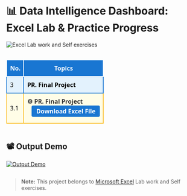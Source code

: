 # 📊 Data Intelligence Dashboard: Excel Lab & Practice Progress

<img src="https://img.shields.io/badge/Lab%20work%20and%20Self%20exercises-%23ffff76?logo=google%20sheets&label=Excel" alt="Excel Lab work and Self exercises">
<hr style="background:transparent;">

<table style="width:100%;border-collapse:collapse;font-family:'cascadia code', 'Segoe UI',Arial,sans-serif;">
  <thead>
    <tr style="background:#1976d2;color:#fff;">
      <th style="padding:10px 8px;border:2px solid #fff;background:#1976d2;">No.</th>
      <th style="padding:10px 8px;border:2px solid #fff;background:#1976d2;">Topics</th>
    </tr>
  </thead>
  <tbody>
    <tr style="background:#e3f2fd;color:#000;">
      <td style="padding:10px 8px;border:2px solid #1976d2;">3</td>
      <td style="padding:10px 8px;border:2px solid #1976d2;">
        <b>PR. Final Project</b>
      </td>
    </tr>
    <tr style="background:#fffde7; color:#000;">
      <td style="padding:10px 8px;border:2px solid #fbc02d;">3.1</td>
      <td style="padding:10px 8px;border:2px solid #fbc02d;">
        <span style="font-weight:bold; color:#333;">
          ⚙️ PR. Final Project
        </span>
        <div style="margin-bottom:6px;">
          <a href="https://github.com/Prath-Digital/Ms_Excel_PR.-Final-Project/releases/download/ms_excel/PR.Final.Project.xlsx" style="display:inline-block;margin-left:12px;padding:4px 12px;background:#1976d2;color:#fff;border-radius:4px;text-decoration:none;font-weight:bold;">Download Excel File</a>
        </div>
      </td>
    </tr>
  </tbody>
</table>

<hr style="background:transparent;">

## 📽️ Output Demo

[![Output Demo](output/output.gif)](output/output.gif)

<hr style="background:transparent;">

> **Note:** This project belongs to [Microsoft Excel](https://github.com/Prath-Digital/Ms_Excel_Practice) Lab work and Self exercises.
